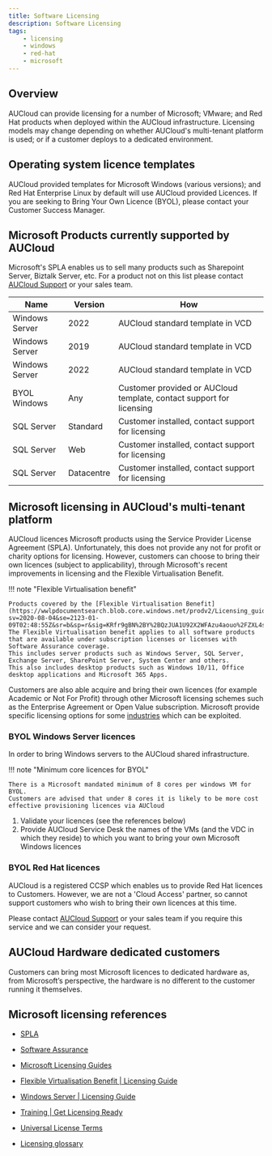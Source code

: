 ```yaml
---
title: Software Licensing
description: Software Licensing
tags:
    - licensing
    - windows
    - red-hat
    - microsoft
---
```


## Overview

AUCloud can provide licensing for a number of Microsoft; VMware; and Red Hat products when deployed within the AUCloud infrastructure.
Licensing models may change depending on whether AUCloud's multi-tenant platform is used; or if a customer deploys to a dedicated environment.

## Operating system licence templates

AUCloud provided templates for Microsoft Windows (various versions); and Red Hat Enterprise Linux by default will use AUCloud provided Licences.
If you are seeking to Bring Your Own Licence (BYOL), please contact your Customer Success Manager.

## Microsoft Products currently supported by AUCloud

Microsoft's SPLA enables us to sell many products such as Sharepoint Server, Biztalk Server, etc. For a product not on this list please contact [AUCloud Support](../support) or your sales team.

| Name           | Version     | How                                                                  |
| -------------- | ----------- | -------------------------------------------------------------------- |
| Windows Server | 2022        | AUCloud standard template in VCD                                     |
| Windows Server | 2019        | AUCloud standard template in VCD                                     |
| Windows Server | 2022        | AUCloud standard template in VCD                                     |
| BYOL Windows   | Any         | Customer provided or AUCloud template, contact support for licensing |
| SQL Server     | Standard    | Customer installed, contact support for licensing                    |
| SQL Server     | Web         | Customer installed, contact support for licensing                    |
| SQL Server     | Datacentre  | Customer installed, contact support for licensing                    |

## Microsoft licensing in AUCloud's multi-tenant platform

AUCloud licences Microsoft products using the Service Provider License Agreement (SPLA).
Unfortunately, this does not provide any not for profit or charity options for licensing.
However, customers can choose to bring their own licences (subject to applicability), through Microsoft's recent improvements in licensing and the Flexible Virtualisation Benefit.

!!! note "Flexible Virtualisation benefit"

    Products covered by the [Flexible Virtualisation Benefit](https://wwlpdocumentsearch.blob.core.windows.net/prodv2/Licensing_guide_PLT_Flexible_Virtualization_Benefit_Nov2022.pdf?sv=2020-08-04&se=2123-01-09T02:48:55Z&sr=b&sp=r&sig=KRfr9gBN%2BY%2BQzJUA1U92X2WFAzu4aouo%2FZXL4sxKLM0%3D)
    The Flexible Virtualisation benefit applies to all software products that are available under subscription licenses or licenses with Software Assurance coverage.
    This includes server products such as Windows Server, SQL Server, Exchange Server, SharePoint Server, System Center and others.
    This also includes desktop products such as Windows 10/11, Office desktop applications and Microsoft 365 Apps.

Customers are also able acquire and bring their own licences (for example Academic or Not For Profit) through other Microsoft licensing schemes such as the Enterprise Agreement or Open Value subscription.
Microsoft provide specific licensing options for some [industries](https://www.microsoft.com/en-us/licensing/licensing-programs/licensing-for-industries?activetab=licensing-for-industries-pivot:primaryr4) which can be exploited.

### BYOL Windows Server licences

In order to bring Windows servers to the AUCloud shared infrastructure.

!!! note "Minimum core licences for BYOL"

    There is a Microsoft mandated minimum of 8 cores per windows VM for BYOL.
    Customers are advised that under 8 cores it is likely to be more cost effective provisioning licences via AUCloud

1. Validate your licences (see the references below)
1. Provide AUCloud Service Desk the names of the VMs (and the VDC in which they reside) to which you want to bring your own Microsoft Windows licences

### BYOL Red Hat licences

AUCloud is a registered CCSP which enables us to provide Red Hat licences to Customers. However, we are not a 'Cloud Access' partner, so cannot support customers who wish to bring their own licences at this time.

Please contact [AUCloud Support](../support) or your sales team if you require this service and we can consider your request.

## AUCloud Hardware dedicated customers

Customers can bring most Microsoft licences to dedicated hardware as, from Microsoft’s perspective, the hardware is no different to the customer running it themselves.

## Microsoft licensing references

- [SPLA](https://www.microsoft.com/en-us/licensing/licensing-programs/spla-program)

- [Software Assurance](https://www.microsoft.com/en-us/licensing/licensing-programs/software-assurance-license-mobility?rtc=1)

- [Microsoft Licensing Guides](https://www.microsoft.com/licensing/docs/view/Licensing-Guides)

- [Flexible Virtualisation Benefit | Licensing Guide](https://wwlpdocumentsearch.blob.core.windows.net/prodv2/Licensing_guide_PLT_Flexible_Virtualization_Benefit_Nov2022.pdf?sv=2020-08-04&se=2123-01-09T02:48:55Z&sr=b&sp=r&sig=KRfr9gBN%2BY%2BQzJUA1U92X2WFAzu4aouo%2FZXL4sxKLM0%3D)

- [Windows Server | Licensing Guide](https://wwlpdocumentsearch.blob.core.windows.net/prodv2/Licensing_guide_PLT_Windows_Server_2022_Oct2022.pdf?sv=2020-08-04&se=2123-01-09T02:48:55Z&sr=b&sp=r&sig=2rpC9wnS4kzpamtV0cM2r8hDjtC967m8fudcU6ui8fM%3D)

- [Training | Get Licensing Ready](https://getlicensingready.com/)

- [Universal License Terms](https://www.microsoft.com/licensing/terms/product/ForallSoftware)

- [Licensing glossary](https://www.microsoft.com/licensing/terms/product/Glossary/all)

